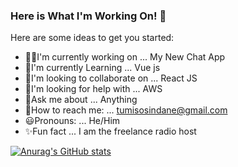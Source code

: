 ### Here is What I'm Working On! 👋



Here are some ideas to get you started:

- 🧑‍💻I'm currently working on ... My New Chat App
- 🌱I'm currently Learning ... Vue js   
- 👯I'm looking to collaborate on ... React JS
- 🤔I'm looking for help with ... AWS
- 📰Ask me about ... Anything
- 📧How to reach me: ... tumisosindane@gmail.com
- 😃Pronouns: ... He/Him
- ✨Fun fact ... I am the freelance radio host

[![Anurag's GitHub stats](https://github-readme-stats.vercel.app/api?username=tumisindane)](https://github.com/tumisindane/github-readme-stats)

